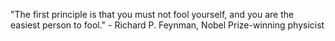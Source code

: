 "The first principle is that you must not fool yourself, and you are the easiest person to fool." - Richard P. Feynman, Nobel Prize-winning physicist
